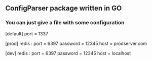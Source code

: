 ## ConfigParser package written in GO 

### You can just give a file with some configuration

[default]
port = 1337

[prod]
redis :
	port = 6397
	password = 12345
	host = prodserver.com

[dev]
redis :
	port = 6397
	password = 12345
	host = localhost

